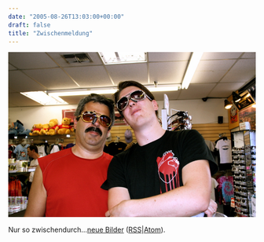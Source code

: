 ```yaml
---
date: "2005-08-26T13:03:00+00:00"
draft: false
title: "Zwischenmeldung"
---
```

![.](/images/old/IMG_2905.jpg ".")

Nur so
zwischendurch…[neue Bilder](http://www.flickr.com/photos/73415165@N00)
([RSS](http://www.flickr.com/services/feeds/photos_public.gne?id=73415165@N00&format=rss_200)|[Atom](http://www.flickr.com/services/feeds/photos_public.gne?id=73415165@N00&format=atom_03)).



